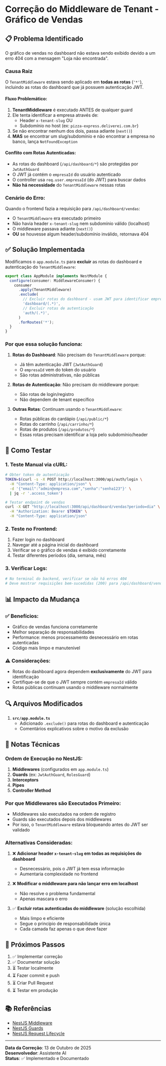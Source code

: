 # Correção do Middleware de Tenant - Gráfico de Vendas

## 📋 Problema Identificado

O gráfico de vendas no dashboard não estava sendo exibido devido a um erro 404 com a mensagem "Loja não encontrada".

### Causa Raiz

O `TenantMiddleware` estava sendo aplicado em **todas as rotas** (`'*'`), incluindo as rotas do dashboard que já possuem autenticação JWT.

#### Fluxo Problemático:

1. **TenantMiddleware** é executado ANTES de qualquer guard
2. Ele tenta identificar a empresa através de:
   - Header `x-tenant-slug` OU
   - Subdomínio no host (ex: `pizza-express.deliverei.com.br`)
3. Se não encontrar nenhum dos dois, passa adiante (`next()`)
4. **MAS** se encontrar um slug/subdomínio e não encontrar a empresa no banco, lança `NotFoundException`

#### Conflito com Rotas Autenticadas:

- As rotas do dashboard (`/api/dashboard/*`) são protegidas por `JwtAuthGuard`
- O JWT já contém o `empresaId` do usuário autenticado
- O controller usa `req.user.empresaId` (do JWT) para buscar dados
- **Não há necessidade** do `TenantMiddleware` nessas rotas

### Cenário do Erro:

Quando o frontend fazia a requisição para `/api/dashboard/vendas`:
- O `TenantMiddleware` era executado primeiro
- Não havia header `x-tenant-slug` nem subdomínio válido (localhost)
- O middleware passava adiante (`next()`)
- **OU** se houvesse algum header/subdomínio inválido, retornava 404

## ✅ Solução Implementada

Modificamos o `app.module.ts` para **excluir** as rotas do dashboard e autenticação do `TenantMiddleware`:

```typescript
export class AppModule implements NestModule {
  configure(consumer: MiddlewareConsumer) {
    consumer
      .apply(TenantMiddleware)
      .exclude(
        // Excluir rotas do dashboard - usam JWT para identificar empresa
        'dashboard/(.*)',
        // Excluir rotas de autenticação
        'auth/(.*)',
      )
      .forRoutes('*');
  }
}
```

### Por que essa solução funciona:

1. **Rotas do Dashboard**: Não precisam do `TenantMiddleware` porque:
   - Já têm autenticação JWT (`JwtAuthGuard`)
   - O `empresaId` vem do token do usuário
   - São rotas administrativas, não públicas

2. **Rotas de Autenticação**: Não precisam do middleware porque:
   - São rotas de login/registro
   - Não dependem de tenant específico

3. **Outras Rotas**: Continuam usando o `TenantMiddleware`:
   - Rotas públicas do cardápio (`/api/public/*`)
   - Rotas do carrinho (`/api/carrinho/*`)
   - Rotas de produtos (`/api/produtos/*`)
   - Essas rotas precisam identificar a loja pelo subdomínio/header

## 🧪 Como Testar

### 1. Teste Manual via cURL:

```bash
# Obter token de autenticação
TOKEN=$(curl -s -X POST http://localhost:3000/api/auth/login \
  -H "Content-Type: application/json" \
  -d '{"email":"admin@empresa.com","senha":"senha123"}' \
  | jq -r '.access_token')

# Testar endpoint de vendas
curl -X GET "http://localhost:3000/api/dashboard/vendas?periodo=dia" \
  -H "Authorization: Bearer $TOKEN" \
  -H "Content-Type: application/json"
```

### 2. Teste no Frontend:

1. Fazer login no dashboard
2. Navegar até a página inicial do dashboard
3. Verificar se o gráfico de vendas é exibido corretamente
4. Testar diferentes períodos (dia, semana, mês)

### 3. Verificar Logs:

```bash
# No terminal do backend, verificar se não há erros 404
# Deve mostrar requisições bem-sucedidas (200) para /api/dashboard/vendas
```

## 📊 Impacto da Mudança

### ✅ Benefícios:
- Gráfico de vendas funciona corretamente
- Melhor separação de responsabilidades
- Performance: menos processamento desnecessário em rotas autenticadas
- Código mais limpo e manutenível

### ⚠️ Considerações:
- Rotas do dashboard agora dependem **exclusivamente** do JWT para identificação
- Certifique-se de que o JWT sempre contém `empresaId` válido
- Rotas públicas continuam usando o middleware normalmente

## 🔍 Arquivos Modificados

1. **`src/app.module.ts`**
   - Adicionado `.exclude()` para rotas do dashboard e autenticação
   - Comentários explicativos sobre o motivo da exclusão

## 📝 Notas Técnicas

### Ordem de Execução no NestJS:

1. **Middlewares** (configurados em `app.module.ts`)
2. **Guards** (ex: `JwtAuthGuard`, `RolesGuard`)
3. **Interceptors**
4. **Pipes**
5. **Controller Method**

### Por que Middlewares são Executados Primeiro:

- Middlewares são executados na ordem de registro
- Guards são executados depois dos middlewares
- Por isso, o `TenantMiddleware` estava bloqueando antes do JWT ser validado

### Alternativas Consideradas:

1. ❌ **Adicionar header `x-tenant-slug` em todas as requisições do dashboard**
   - Desnecessário, pois o JWT já tem essa informação
   - Aumentaria complexidade no frontend

2. ❌ **Modificar o middleware para não lançar erro em localhost**
   - Não resolve o problema fundamental
   - Apenas mascara o erro

3. ✅ **Excluir rotas autenticadas do middleware** (solução escolhida)
   - Mais limpo e eficiente
   - Segue o princípio de responsabilidade única
   - Cada camada faz apenas o que deve fazer

## 🚀 Próximos Passos

1. ✅ Implementar correção
2. ✅ Documentar solução
3. ⏳ Testar localmente
4. ⏳ Fazer commit e push
5. ⏳ Criar Pull Request
6. ⏳ Testar em produção

## 📚 Referências

- [NestJS Middleware](https://docs.nestjs.com/middleware)
- [NestJS Guards](https://docs.nestjs.com/guards)
- [NestJS Request Lifecycle](https://docs.nestjs.com/faq/request-lifecycle)

---

**Data da Correção**: 13 de Outubro de 2025  
**Desenvolvedor**: Assistente AI  
**Status**: ✅ Implementado e Documentado
